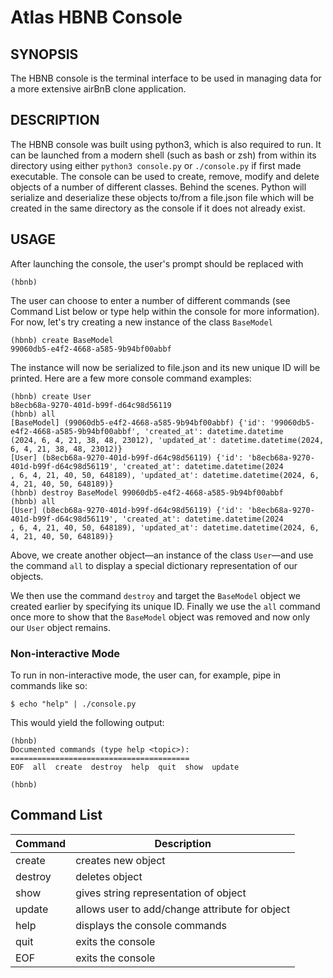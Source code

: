 # Atlas HBNB Console


## SYNOPSIS

The HBNB console is the terminal interface to be used in managing data for a more extensive airBnB clone application.

## DESCRIPTION

The HBNB console was built using python3, which is also required to run. It can be launched from a modern shell (such as bash or zsh) from within its directory using either `python3 console.py` or `./console.py` if first made executable. The console can be used to create, remove, modify and delete objects of a number of different classes. Behind the scenes. Python will serialize and deserialize these objects to/from a file.json file which will be created in the same directory as the console if it does not already exist.

## USAGE

After launching the console, the user's prompt should be replaced with

    (hbnb) 

The user can choose to enter a number of different commands (see Command List below or type help within the console for more information). For now, let's try creating a new instance of the class `BaseModel`

    (hbnb) create BaseModel
    99060db5-e4f2-4668-a585-9b94bf00abbf

The instance will now be serialized to file.json and its new unique ID will be printed.
Here are a few more console command examples:

    (hbnb) create User
    b8ecb68a-9270-401d-b99f-d64c98d56119
    (hbnb) all
    [BaseModel] (99060db5-e4f2-4668-a585-9b94bf00abbf) {'id': '99060db5-e4f2-4668-a585-9b94bf00abbf', 'created_at': datetime.datetime
    (2024, 6, 4, 21, 38, 48, 23012), 'updated_at': datetime.datetime(2024, 6, 4, 21, 38, 48, 23012)}
    [User] (b8ecb68a-9270-401d-b99f-d64c98d56119) {'id': 'b8ecb68a-9270-401d-b99f-d64c98d56119', 'created_at': datetime.datetime(2024
    , 6, 4, 21, 40, 50, 648189), 'updated_at': datetime.datetime(2024, 6, 4, 21, 40, 50, 648189)}
    (hbnb) destroy BaseModel 99060db5-e4f2-4668-a585-9b94bf00abbf
    (hbnb) all
    [User] (b8ecb68a-9270-401d-b99f-d64c98d56119) {'id': 'b8ecb68a-9270-401d-b99f-d64c98d56119', 'created_at': datetime.datetime(2024
    , 6, 4, 21, 40, 50, 648189), 'updated_at': datetime.datetime(2024, 6, 4, 21, 40, 50, 648189)}

Above, we create another object—an instance of the class `User`—and use the command `all` to display a special dictionary representation of our objects.  

We then use the command `destroy` and target the `BaseModel` object we created earlier by specifying its unique ID.
Finally we use the `all` command once more to show that the `BaseModel` object was removed and now only our `User` object remains.

### Non-interactive Mode

To run in non-interactive mode, the user can, for example, pipe in commands like so:

    $ echo "help" | ./console.py

This would yield the following output:
```
(hbnb) 
Documented commands (type help <topic>):
========================================
EOF  all  create  destroy  help  quit  show  update

(hbnb)
```
## Command List

| **Command** | **Description** |
| ----------- | --------------- |
| create | creates new object |
| destroy | deletes object |
| show | gives string representation of object |
| update | allows user to add/change attribute for object |
| help | displays the console commands |
| quit | exits the console |
| EOF | exits the console |
